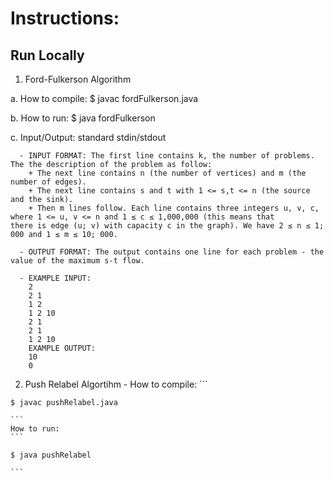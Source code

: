 # Instructions:

## Run Locally
  1. Ford-Fulkerson Algorithm
  
   a. How to compile: $ javac fordFulkerson.java
   
   b. How to run: $ java fordFulkerson
   
   c. Input/Output: standard stdin/stdout
   
      - INPUT FORMAT: The first line contains k, the number of problems. The the description of the problem as follow:
        + The next line contains n (the number of vertices) and m (the number of edges).
        + The next line contains s and t with 1 <= s,t <= n (the source and the sink). 
        + Then m lines follow. Each line contains three integers u, v, c, where 1 <= u, v <= n and 1 ≤ c ≤ 1,000,000 (this means that
    there is edge (u; v) with capacity c in the graph). We have 2 ≤ n ≤ 1; 000 and 1 ≤ m ≤ 10; 000.
    
      - OUTPUT FORMAT: The output contains one line for each problem - the value of the maximum s-t flow.
      
      - EXAMPLE INPUT:
        2
        2 1
        1 2
        1 2 10
        2 1
        2 1
        1 2 10
        EXAMPLE OUTPUT:
        10
        0
  2. Push Relabel Algortihm
    - How to compile: 
    ```
    
    $ javac pushRelabel.java
    
    ```
    How to run: 
    ```
    
    $ java pushRelabel
    
    ```
